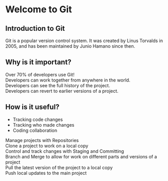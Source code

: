 # Welcome to Git

## Introduction to Git

Git is a popular version control system. It was created by Linus Torvalds in 2005, and has been maintained by Junio Hamano since then.

## Why is it important?

Over 70% of developers use Git!<br />
Developers can work together from anywhere in the world.<br />
Developers can see the full history of the project.<br />
Developers can revert to earlier versions of a project.<br />

## How is it useful?

- Tracking code changes
- Tracking who made changes
- Coding collaboration

Manage projects with Repositories<br />
Clone a project to work on a local copy<br />
Control and track changes with Staging and Committing<br />
Branch and Merge to allow for work on different parts and versions of a project<br />
Pull the latest version of the project to a local copy<br />
Push local updates to the main project<br />
